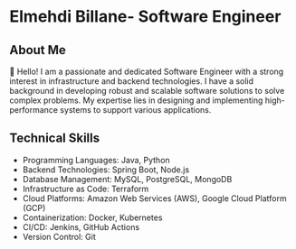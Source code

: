 # Elmehdi Billane- Software Engineer

## About Me

👋 Hello! I am a passionate and dedicated Software Engineer with a strong interest in infrastructure and backend technologies.
I have a solid background in developing robust and scalable software solutions to solve complex problems.
My expertise lies in designing and implementing high-performance systems to support various applications.

## Technical Skills

- Programming Languages: Java, Python 
- Backend Technologies: Spring Boot, Node.js
- Database Management: MySQL, PostgreSQL, MongoDB
- Infrastructure as Code: Terraform
- Cloud Platforms: Amazon Web Services (AWS), Google Cloud Platform (GCP)
- Containerization: Docker, Kubernetes
- CI/CD: Jenkins, GitHub Actions
- Version Control: Git
  


